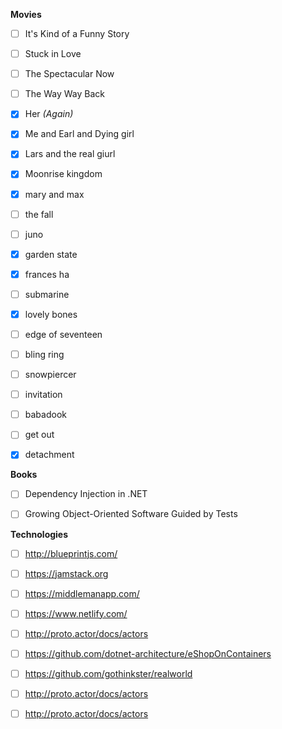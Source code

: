 **Movies**

- [ ] It's Kind of a Funny Story
- [ ] Stuck in Love 
- [ ] The Spectacular Now
- [ ] The Way Way Back
- [X] Her *(Again)*
- [X] Me and Earl and Dying girl
- [X] Lars and the real giurl
- [X] Moonrise kingdom
- [X] mary and max
- [ ] the fall
- [ ] juno
- [X] garden state
- [X] frances ha
- [ ] submarine
- [X] lovely bones
- [ ] edge of seventeen
- [ ] bling ring
- [ ] snowpiercer
- [ ] invitation
- [ ] babadook
- [ ] get out
- [X] detachment


**Books**
- [ ] Dependency Injection in .NET
- [ ] Growing Object-Oriented Software Guided by Tests


**Technologies**
- [ ] http://blueprintjs.com/
- [ ] https://jamstack.org
- [ ] https://middlemanapp.com/
- [ ] https://www.netlify.com/
- [ ] http://proto.actor/docs/actors
- [ ] https://github.com/dotnet-architecture/eShopOnContainers
- [ ] https://github.com/gothinkster/realworld
- [ ] http://proto.actor/docs/actors
- [ ] http://proto.actor/docs/actors

